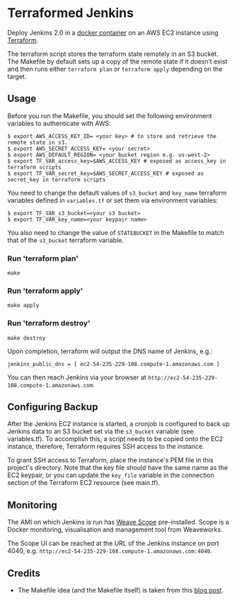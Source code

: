 # Terraformed Jenkins

Deploy Jenkins 2.0 in a [docker container](https://hub.docker.com/r/library/jenkins/tags/) on an AWS EC2 instance using [Terraform](https://www.terraform.io/).

The terraform script stores the terraform state remotely in an S3 bucket. The Makefile by default sets up a copy of the remote state if it doesn’t exist and then runs either `terraform plan` or `terraform apply` depending on the target.

## Usage

Before you run the Makefile, you should set the following environment variables to authenticate with AWS:
```
$ export AWS_ACCESS_KEY_ID= <your key> # to store and retrieve the remote state in s3.
$ export AWS_SECRET_ACCESS_KEY= <your secret>
$ export AWS_DEFAULT_REGION= <your bucket region e.g. us-west-2>
$ export TF_VAR_access_key=$AWS_ACCESS_KEY # exposed as access_key in terraform scripts
$ export TF_VAR_secret_key=$AWS_SECRET_ACCESS_KEY # exposed as secret_key in terraform scripts
```

You need to change the default values of `s3_bucket` and `key_name` terraform variables defined in `variables.tf` or set them via environment variables:
```
$ export TF_VAR_s3_bucket=<your s3 bucket>
$ export TF_VAR_key_name=<your keypair name>
```
You also need to change the value of `STATEBUCKET` in the Makefile to match that of the `s3_bucket` terraform variable.

### Run 'terraform plan'

    make

### Run 'terraform apply'

    make apply


### Run 'terraform destroy'

    make destroy

Upon completion, terraform will output the DNS name of Jenkins, e.g.:
```
jenkins_public_dns = [ ec2-54-235-229-108.compute-1.amazonaws.com ]
```
You can then reach Jenkins via your browser at `http://ec2-54-235-229-108.compute-1.amazonaws.com`.

## Configuring Backup

After the Jenkins EC2 instance is started, a cronjob is configured to back up Jenkins data to an S3 bucket set via the `s3_bucket` variable (see variables.tf). To accomplish this, a script needs to be copied onto the EC2 instance, therefore, Terraform requires SSH access to the instance.

To grant SSH access to Terraform, place the instance's PEM file in this project's directory. Note that the key file should have the same name as the EC2 keypair, or you can update the `key_file` variable in the connection section of the Terraform EC2 resource (see main.tf).

## Monitoring

The AMI on which Jenkins is run has [Weave Scope](https://www.weave.works/products/weave-scope/) pre-installed. Scope is a Docker monitoring, visualisation and management tool from Weaveworks.

The Scope UI can be reached at the URL of the Jenkins instance on port 4040, e.g. `http://ec2-54-235-229-108.compute-1.amazonaws.com:4040`.

## Credits

* The Makefile idea (and the Makefile itself) is taken from this [blog post](http://karlcode.owtelse.com/blog/2015/09/01/working-with-terraform-remote-statefile/).
